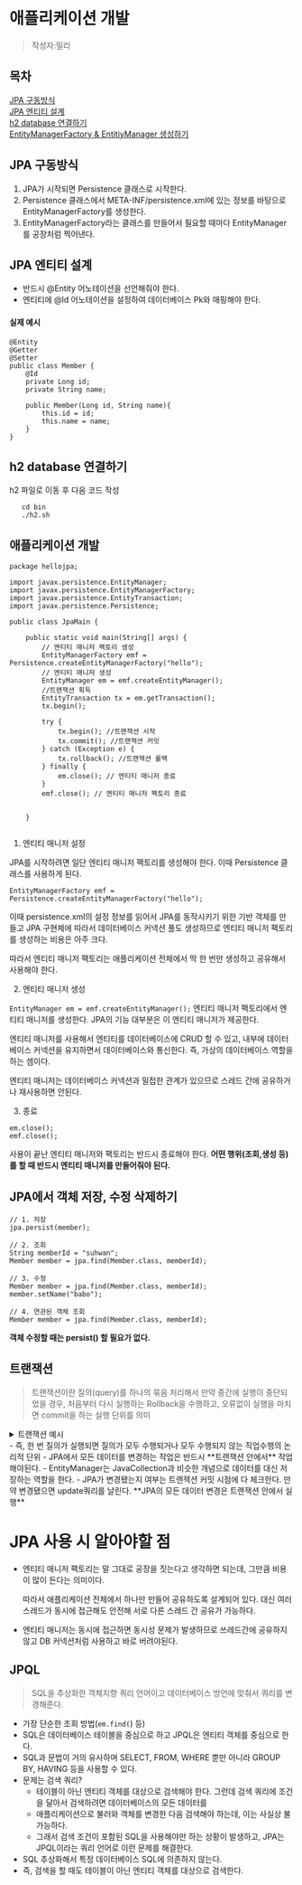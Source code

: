 # 애플리케이션 개발
> 작성자:밀리

## 목차
[JPA 구동방식](JPA_구동방식)  
[JPA 엔티티 설계](JPA_엔티티_설계)  
[h2 database 연결하기](h2_database_연결하기)  
[EntityManagerFactory & EntitiyManager 생성하기](EntityManagerFactory_&_EntitiyManager_생성하기)  

## JPA 구동방식
1. JPA가 시작되면 Persistence 클래스로 시작한다. 
2. Persistence 클래스에서 META-INF/persistence.xml에 있는 정보를 바탕으로 EntityManagerFactory를 생성한다.
3. EntityManagerFactory라는 클래스를 만들어서 필요할 때마다 EntityManager를 공장처럼 찍어낸다.

## JPA 엔티티 설계   
- 반드시 @Entity 어노테이션을 선언해줘야 한다.  
- 엔티티에 @Id 어노테이션을 설정하여 데이터베이스 Pk와 매핑해야 한다.
#### 실제 예시
```
@Entity
@Getter
@Setter
public class Member {
    @Id
    private Long id;
    private String name;

    public Member(Long id, String name){
        this.id = id;
        this.name = name;
    }
}
```
## h2 database 연결하기   
h2 파일로 이동 후 다음 코드 작성
```
   cd bin
   ./h2.sh
```
## 애플리케이션 개발 
```
package hellojpa;
 
import javax.persistence.EntityManager;
import javax.persistence.EntityManagerFactory;
import javax.persistence.EntityTransaction;
import javax.persistence.Persistence;
 
public class JpaMain {
 
    public static void main(String[] args) {
        // 엔티티 매니저 팩토리 생성
        EntityManagerFactory emf = Persistence.createEntityManagerFactory("hello");
        // 엔티티 매니저 생성
        EntityManager em = emf.createEntityManager();
        //트랜잭션 획득
        EntityTransaction tx = em.getTransaction();
        tx.begin();
 
        try {
            tx.begin(); //트랜잭션 시작
            tx.commit(); //트랜잭션 커밋
        } catch (Exception e) {
            tx.rollback(); //트랜잭션 롤백
        } finally {
            em.close(); // 엔티티 매니저 종료
        }
        emf.close(); // 엔티티 매니저 팩토리 종료
        
        
    }
    
```
1) 엔티티 매니저 설정

JPA를 시작하려면 일단 엔티티 매니저 팩토리를 생성해야 한다. 이때 Persistence 클래스를 사용하게 된다.

```EntityManagerFactory emf = Persistence.createEntityManagerFactory("hello");```
 

이때 persistence.xml의 설정 정보를 읽어서 JPA를 동작시키기 위한 기반 객체를 만들고 JPA 구현체에 따라서 데이터베이스 커넥션 풀도 생성하므로 엔티티 매니저 팩토리를 생성하는 비용은 아주 크다.

따라서 엔티티 매니저 팩토리는 애플리케이션 전체에서 딱 한 번만 생성하고 공유해서 사용해야 한다.

 

2) 엔티티 매니저 생성

```EntityManager em = emf.createEntityManager();```
엔티티 매니저 팩토리에서 엔티티 매니저를 생성한다. JPA의 기능 대부분은 이 엔티티 매니저가 제공한다.

엔티티 매니저를 사용해서 엔티티를 데이터베이스에 CRUD 할 수 있고, 내부에 데이터베이스 커넥션을 유지하면서 데이터베이스와 통신한다. 즉, 가상의 데이터베이스 역할을 하는 셈이다.

엔티티 매니저는 데이터베이스 커넥션과 밀접한 관계가 있으므로 스레드 간에 공유하거나 재사용하면 안된다.

 

3) 종료
```
em.close();
emf.close();
```
사용이 끝난 엔티티 매니저와 팩토리는 반드시 종료해야 한다.
**어떤 행위(조회,생성 등)를 할 때 반드시 엔티티 매니저를 만들어줘야 된다.**  

## JPA에서 객체 저장, 수정 삭제하기
```
// 1. 저장
jpa.persist(member);
 
// 2. 조회
String memberId = "suhwan";
Member member = jpa.find(Member.class, memberId);
 
// 3. 수정
Member member = jpa.find(Member.class, memberId);
member.setName("babo");
 
// 4. 연관된 객체 조회
Member member = jpa.find(Member.class, memberId);
```
**객체 수정할 때는 persist() 할 필요가 없다.**

## 트랜잭션
> 트랜잭션이란 질의(query)를 하나의 묶음 처리해서 만약 중간에 실행이 중단되었을 경우,
처음부터 다시 실행하는 Rollback을 수행하고, 오류없이 실행을 마치면 commit을 하는 실행 단위를 의미
<details>
<summary>트랜잭션 예시</summary>
<div markdown="1">       

- 친구에게 10,000원을 송금하는 상황을 가정.
- 내가 친구에게 송금한다면, 나의 계좌에서 10,000원을 차감하고 친구의 계좌에 10,000원을 증가시켜야 하는데, 알 수 없는 오류로 인해 나의 계좌에서는 10,000원이 줄었지만 친구 계좌에서는 10,000원이 증가 되지 않았다.
- 이렇게 된다면 어떻게 해야할까?
- 이러한 경우가 생기지 않도록 중간에 오류가 발생하면 다시 처음부터 송금을 하도록 하는 것이 rollback.
- 오류 없이 정상적으로 송금이 되었다면 정상적으로 실행이 끝났으므로 commit을 한다.
-> 이렇게 송금 과정을 하나의 트랜잭션이라고 볼 수 있다.
</div>
</details>
- 즉, 한 번 질의가 실행되면 질의가 모두 수행되거나 모두 수행되지 않는 직업수행의 논리적 단위
- JPA에서 모든 데이터를 변경하는 작업은 반드시 **트랜잭션 안에서** 작업해야된다. 
- EntityManager는 JavaCollection과 비슷한 개념으로 데이터를 대신 저장하는 역할을 한다. 
- JPA가 변경됐는지 여부는 트랜잭션 커밋 시점에 다 체크한다. 만약 변경됐으면 update쿼리를 날린다. 
**JPA의 모든 데이터 변경은 트랜잭션 안에서 실행**

# JPA 사용 시 알아야할 점
- 엔티티 매니저 팩토리는 말 그대로 공장을 짓는다고 생각하면 되는데, 그만큼 비용이 많이 든다는 의미이다.

  따라서 애플리케이션 전체에서 하나만 만들어 공유하도록 설계되어 있다. 대신 여러 스레드가 동시에 접근해도 안전해 서로 다른 스레드 간 공유가 가능하다.
- 엔티티 매니저는 동시에 접근하면 동시성 문제가 발생하므로 쓰레드간에 공유하지 않고 DB 커넥션처럼 사용하고 바로 버려야된다. 

## JPQL
> SQL을 추상화한 객체지향 쿼리 언어이고 데이터베이스 방언에 맞춰서 쿼리를 변경해준다.
- 가장 단순한 조회 방법(`em.find(`) 등)
- SQL은 데이터베이스 테이블을 중심으로 하고 JPQL은 엔티티 객체를 중심으로 한다.
- SQL과 문법이 거의 유사하며 SELECT, FROM, WHERE 뿐만 아니라 GROUP BY, HAVING 등을 사용할 수 있다.
- 문제는 검색 쿼리?
   - 테이블이 아닌 엔티티 객체를 대상으로 검색해야 한다. 그런데 검색 쿼리에 조건을 달아서 검색하려면 데이터베이스의 모든 데이터를
   - 애플리케이션으로 불러와 객체를 변경한 다음 검색해야 하는데, 이는 사실상 불가능하다.
   - 그래서 검색 조건이 포함된 SQL을 사용해야만 하는 상황이 발생하고, JPA는 JPQL이라는 쿼리 언어로 이런 문제를 해결한다.
- SQL 추상화해서 특정 데이터베이스 SQL에 의존하지 않는다.
- 즉, 검색을 할 때도 테이블이 아닌 엔티티 객체를 대상으로 검색한다.
